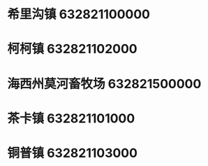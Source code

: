 # 希里沟镇 632821100000
# 柯柯镇 632821102000
# 海西州莫河畜牧场 632821500000
# 茶卡镇 632821101000
# 铜普镇 632821103000
